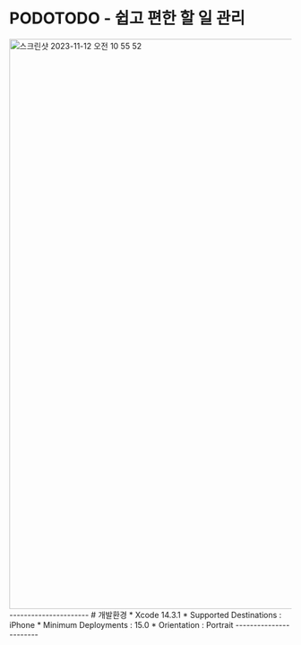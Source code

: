 # PODOTODO - 쉽고 편한 할 일 관리
<img width="1018" alt="스크린샷 2023-11-12 오전 10 55 52" src="https://github.com/i-seo725/PodoTodo/assets/140357379/901e9bd8-1d6f-4dd6-bd61-eb324756a777">
----------------------
# 개발환경
  * Xcode 14.3.1
  * Supported Destinations : iPhone
  * Minimum Deployments : 15.0
  * Orientation : Portrait
-----------------------
